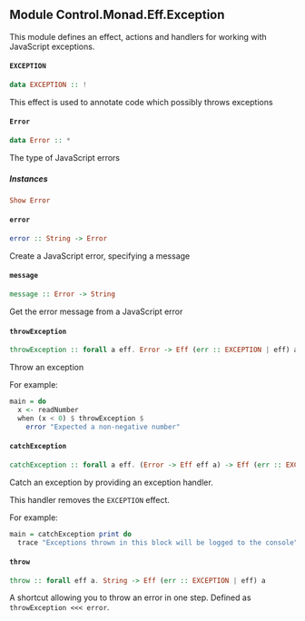 ## Module Control.Monad.Eff.Exception

This module defines an effect, actions and handlers for working
with JavaScript exceptions.

#### `EXCEPTION`

``` purescript
data EXCEPTION :: !
```

This effect is used to annotate code which possibly throws exceptions

#### `Error`

``` purescript
data Error :: *
```

The type of JavaScript errors

##### Instances
``` purescript
Show Error
```

#### `error`

``` purescript
error :: String -> Error
```

Create a JavaScript error, specifying a message

#### `message`

``` purescript
message :: Error -> String
```

Get the error message from a JavaScript error

#### `throwException`

``` purescript
throwException :: forall a eff. Error -> Eff (err :: EXCEPTION | eff) a
```

Throw an exception

For example:

```purescript
main = do
  x <- readNumber
  when (x < 0) $ throwException $
    error "Expected a non-negative number"
```

#### `catchException`

``` purescript
catchException :: forall a eff. (Error -> Eff eff a) -> Eff (err :: EXCEPTION | eff) a -> Eff eff a
```

Catch an exception by providing an exception handler.

This handler removes the `EXCEPTION` effect.

For example:

```purescript
main = catchException print do
  trace "Exceptions thrown in this block will be logged to the console"
```

#### `throw`

``` purescript
throw :: forall eff a. String -> Eff (err :: EXCEPTION | eff) a
```

A shortcut allowing you to throw an error in one step. Defined as
`throwException <<< error`.


